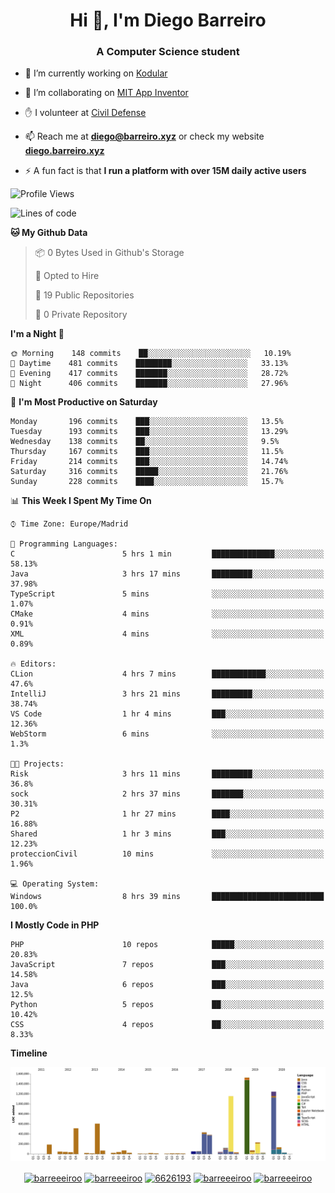 <h1 align="center">Hi 👋, I'm Diego Barreiro</h1>
<h3 align="center">A Computer Science student</h3>

- 🔭 I’m currently working on [Kodular](https://www.kodular.io)

- 👯 I’m collaborating on [MIT App Inventor](https://github.com/mit-cml/appinventor-sources)

- ✋ I volunteer at [Civil Defense](https://proteccioncivil.sdc.gal)

- 📫 Reach me at **diego@barreiro.xyz** or check my website **[diego.barreiro.xyz](https://diego.barreiro.xyz)**

- ⚡ A fun fact is that **I run a platform with over 15M daily active users**

<!--START_SECTION:waka-->
![Profile Views](http://img.shields.io/badge/Profile%20Views-4-blue)

![Lines of code](https://img.shields.io/badge/From%20Hello%20World%20I%27ve%20Written-22.5%20million%20lines%20of%20code-blue)

**🐱 My Github Data** 

> 📦 0 Bytes Used in Github's Storage 
 > 
> 💼 Opted to Hire
 > 
> 📜 19 Public Repositories
 > 
> 🔑 0 Private Repository 
 > 
**I'm a Night 🦉** 

```text
🌞 Morning    148 commits    ██░░░░░░░░░░░░░░░░░░░░░░░   10.19% 
🌆 Daytime    481 commits    ████████░░░░░░░░░░░░░░░░░   33.13% 
🌃 Evening    417 commits    ███████░░░░░░░░░░░░░░░░░░   28.72% 
🌙 Night      406 commits    ███████░░░░░░░░░░░░░░░░░░   27.96%

```
📅 **I'm Most Productive on Saturday** 

```text
Monday       196 commits    ███░░░░░░░░░░░░░░░░░░░░░░   13.5% 
Tuesday      193 commits    ███░░░░░░░░░░░░░░░░░░░░░░   13.29% 
Wednesday    138 commits    ██░░░░░░░░░░░░░░░░░░░░░░░   9.5% 
Thursday     167 commits    ███░░░░░░░░░░░░░░░░░░░░░░   11.5% 
Friday       214 commits    ███░░░░░░░░░░░░░░░░░░░░░░   14.74% 
Saturday     316 commits    █████░░░░░░░░░░░░░░░░░░░░   21.76% 
Sunday       228 commits    ████░░░░░░░░░░░░░░░░░░░░░   15.7%

```


📊 **This Week I Spent My Time On** 

```text
⌚︎ Time Zone: Europe/Madrid

💬 Programming Languages: 
C                        5 hrs 1 min         ██████████████░░░░░░░░░░░   58.13% 
Java                     3 hrs 17 mins       █████████░░░░░░░░░░░░░░░░   37.98% 
TypeScript               5 mins              ░░░░░░░░░░░░░░░░░░░░░░░░░   1.07% 
CMake                    4 mins              ░░░░░░░░░░░░░░░░░░░░░░░░░   0.91% 
XML                      4 mins              ░░░░░░░░░░░░░░░░░░░░░░░░░   0.89%

🔥 Editors: 
CLion                    4 hrs 7 mins        ████████████░░░░░░░░░░░░░   47.6% 
IntelliJ                 3 hrs 21 mins       █████████░░░░░░░░░░░░░░░░   38.74% 
VS Code                  1 hr 4 mins         ███░░░░░░░░░░░░░░░░░░░░░░   12.36% 
WebStorm                 6 mins              ░░░░░░░░░░░░░░░░░░░░░░░░░   1.3%

🐱‍💻 Projects: 
Risk                     3 hrs 11 mins       █████████░░░░░░░░░░░░░░░░   36.8% 
sock                     2 hrs 37 mins       ███████░░░░░░░░░░░░░░░░░░   30.31% 
P2                       1 hr 27 mins        ████░░░░░░░░░░░░░░░░░░░░░   16.88% 
Shared                   1 hr 3 mins         ███░░░░░░░░░░░░░░░░░░░░░░   12.23% 
proteccionCivil          10 mins             ░░░░░░░░░░░░░░░░░░░░░░░░░   1.96%

💻 Operating System: 
Windows                  8 hrs 39 mins       █████████████████████████   100.0%

```

**I Mostly Code in PHP** 

```text
PHP                      10 repos            █████░░░░░░░░░░░░░░░░░░░░   20.83% 
JavaScript               7 repos             ███░░░░░░░░░░░░░░░░░░░░░░   14.58% 
Java                     6 repos             ███░░░░░░░░░░░░░░░░░░░░░░   12.5% 
Python                   5 repos             ██░░░░░░░░░░░░░░░░░░░░░░░   10.42% 
CSS                      4 repos             ██░░░░░░░░░░░░░░░░░░░░░░░   8.33%

```


**Timeline**

![Chart not found](https://github.com/barreeeiroo/barreeeiroo/blob/master/charts/bar_graph.png) 


<!--END_SECTION:waka-->

<p align="center">
<a href="https://twitter.com/barreeeiroo" target="blank"><img align="center" src="https://cdn.jsdelivr.net/npm/simple-icons@3.0.1/icons/twitter.svg" alt="barreeeiroo" height="20" width="20" /></a>
<a href="https://linkedin.com/in/barreeeiroo" target="blank"><img align="center" src="https://cdn.jsdelivr.net/npm/simple-icons@3.0.1/icons/linkedin.svg" alt="barreeeiroo" height="20" width="20" /></a>
<a href="https://stackoverflow.com/users/6626193" target="blank"><img align="center" src="https://cdn.jsdelivr.net/npm/simple-icons@3.0.1/icons/stackoverflow.svg" alt="6626193" height="20" width="20" /></a>
<a href="https://fb.com/barreeeiroo" target="blank"><img align="center" src="https://cdn.jsdelivr.net/npm/simple-icons@3.0.1/icons/facebook.svg" alt="barreeeiroo" height="20" width="20" /></a>
<a href="https://instagram.com/barreeeiroo" target="blank"><img align="center" src="https://cdn.jsdelivr.net/npm/simple-icons@3.0.1/icons/instagram.svg" alt="barreeeiroo" height="20" width="20" /></a>
</p>
